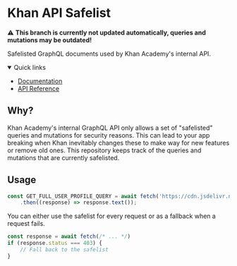 # Khan API Safelist

⚠️ **This branch is currently not updated automatically, queries and mutations may be outdated!**

Safelisted GraphQL documents used by Khan Academy's internal API.

<details open>

<summary>Quick links</summary>

- [Documentation](https://khan-api.bhavjit.com)
- [API Reference](https://khan-api.bhavjit.com/reference)

</details>

## Why?

Khan Academy's internal GraphQL API only allows a set of "safelisted" queries and mutations for security reasons. This can lead to your app breaking when Khan inevitably changes these to make way for new features or remove old ones. This repository keeps track of the queries and mutations that are currently safelisted.

## Usage

```js
const GET_FULL_USER_PROFILE_QUERY = await fetch('https://cdn.jsdelivr.net/gh/bhavjitChauhan/khan-api@safelist/query/getFullUserProfile')
    .then((response) => response.text());
```

You can either use the safelist for every request or as a fallback when a request fails.

```js
const response = await fetch(/* ... */)
if (response.status === 403) {
    // Fall back to the safelist
}
```
